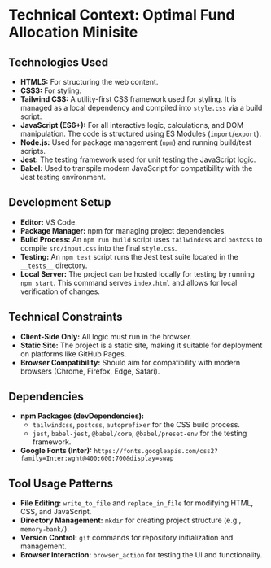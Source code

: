 # Technical Context: Optimal Fund Allocation Minisite

## Technologies Used
- **HTML5:** For structuring the web content.
- **CSS3:** For styling.
- **Tailwind CSS:** A utility-first CSS framework used for styling. It is managed as a local dependency and compiled into `style.css` via a build script.
- **JavaScript (ES6+):** For all interactive logic, calculations, and DOM manipulation. The code is structured using ES Modules (`import`/`export`).
- **Node.js:** Used for package management (`npm`) and running build/test scripts.
- **Jest:** The testing framework used for unit testing the JavaScript logic.
- **Babel:** Used to transpile modern JavaScript for compatibility with the Jest testing environment.

## Development Setup
- **Editor:** VS Code.
- **Package Manager:** npm for managing project dependencies.
- **Build Process:** An `npm run build` script uses `tailwindcss` and `postcss` to compile `src/input.css` into the final `style.css`.
- **Testing:** An `npm test` script runs the Jest test suite located in the `__tests__` directory.
- **Local Server:** The project can be hosted locally for testing by running `npm start`. This command serves `index.html` and allows for local verification of changes.

## Technical Constraints
- **Client-Side Only:** All logic must run in the browser.
- **Static Site:** The project is a static site, making it suitable for deployment on platforms like GitHub Pages.
- **Browser Compatibility:** Should aim for compatibility with modern browsers (Chrome, Firefox, Edge, Safari).

## Dependencies
- **npm Packages (devDependencies):**
  - `tailwindcss`, `postcss`, `autoprefixer` for the CSS build process.
  - `jest`, `babel-jest`, `@babel/core`, `@babel/preset-env` for the testing framework.
- **Google Fonts (Inter):** `https://fonts.googleapis.com/css2?family=Inter:wght@400;600;700&display=swap`

## Tool Usage Patterns
- **File Editing:** `write_to_file` and `replace_in_file` for modifying HTML, CSS, and JavaScript.
- **Directory Management:** `mkdir` for creating project structure (e.g., `memory-bank/`).
- **Version Control:** `git` commands for repository initialization and management.
- **Browser Interaction:** `browser_action` for testing the UI and functionality.
